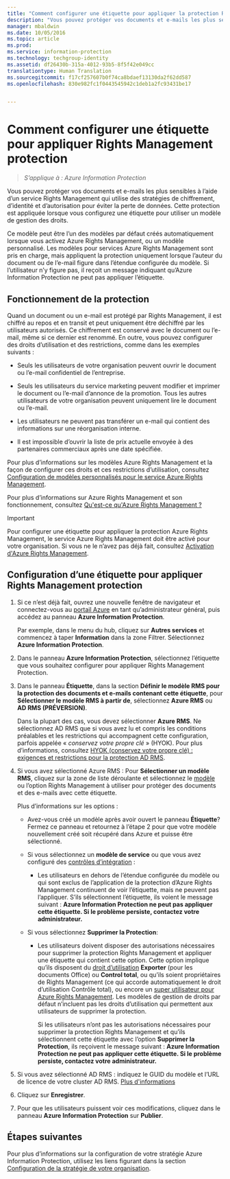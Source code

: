 ```yaml
---
title: "Comment configurer une étiquette pour appliquer la protection Rights Management | Azure Information Protection"
description: "Vous pouvez protéger vos documents et e-mails les plus sensibles à l’aide d’un service Rights Management qui utilise des stratégies de chiffrement, d’identité et d’autorisation pour éviter la perte de données. Cette protection est appliquée lorsque vous configurez une étiquette pour utiliser un modèle de gestion des droits."
manager: mbaldwin
ms.date: 10/05/2016
ms.topic: article
ms.prod: 
ms.service: information-protection
ms.technology: techgroup-identity
ms.assetid: df26430b-315a-4012-93b5-8f5f42e049cc
translationtype: Human Translation
ms.sourcegitcommit: f17cf257607b0f74ca8bdaef13130da2f62dd587
ms.openlocfilehash: 830e982fc1f0443545942c1deb1a2fc93431be17


---
```


# Comment configurer une étiquette pour appliquer Rights Management protection

>*S’applique à : Azure Information Protection*

Vous pouvez protéger vos documents et e-mails les plus sensibles à l’aide d’un service Rights Management qui utilise des stratégies de chiffrement, d’identité et d’autorisation pour éviter la perte de données. Cette protection est appliquée lorsque vous configurez une étiquette pour utiliser un modèle de gestion des droits. 

Ce modèle peut être l’un des modèles par défaut créés automatiquement lorsque vous activez Azure Rights Management, ou un modèle personnalisé. Les modèles pour services Azure Rights Management sont pris en charge, mais appliquent la protection uniquement lorsque l’auteur du document ou de l’e-mail figure dans l’étendue configurée du modèle. Si l’utilisateur n’y figure pas, il reçoit un message indiquant qu’Azure Information Protection ne peut pas appliquer l’étiquette.

## Fonctionnement de la protection

Quand un document ou un e-mail est protégé par Rights Management, il est chiffré au repos et en transit et peut uniquement être déchiffré par les utilisateurs autorisés. Ce chiffrement est conservé avec le document ou l’e-mail, même si ce dernier est renommé. En outre, vous pouvez configurer des droits d’utilisation et des restrictions, comme dans les exemples suivants :

- Seuls les utilisateurs de votre organisation peuvent ouvrir le document ou l’e-mail confidentiel de l’entreprise.

- Seuls les utilisateurs du service marketing peuvent modifier et imprimer le document ou l’e-mail d’annonce de la promotion. Tous les autres utilisateurs de votre organisation peuvent uniquement lire le document ou l’e-mail.

- Les utilisateurs ne peuvent pas transférer un e-mail qui contient des informations sur une réorganisation interne.

- Il est impossible d’ouvrir la liste de prix actuelle envoyée à des partenaires commerciaux après une date spécifiée.

Pour plus d’informations sur les modèles Azure Rights Management et la façon de configurer ces droits et ces restrictions d’utilisation, consultez [Configuration de modèles personnalisés pour le service Azure Rights Management](../deploy-use/configure-custom-templates.md).

Pour plus d’informations sur Azure Rights Management et son fonctionnement, consultez [Qu'est-ce qu'Azure Rights Management ?](../understand-explore/what-is-azure-rms.md)

> [!IMPORTANT]
> Pour configurer une étiquette pour appliquer la protection Azure Rights Management, le service Azure Rights Management doit être activé pour votre organisation. Si vous ne le n’avez pas déjà fait, consultez [Activation d'Azure Rights Management](../deploy-use/activate-service.md).


## Configuration d’une étiquette pour appliquer Rights Management protection

1. Si ce n’est déjà fait, ouvrez une nouvelle fenêtre de navigateur et connectez-vous au [portail Azure](https://portal.azure.com) en tant qu’administrateur général, puis accédez au panneau **Azure Information Protection**. 

    Par exemple, dans le menu du hub, cliquez sur **Autres services** et commencez à taper **Information** dans la zone Filtrer. Sélectionnez **Azure Information Protection**.

2. Dans le panneau **Azure Information Protection**, sélectionnez l’étiquette que vous souhaitez configurer pour appliquer Rights Management Protection.

3. Dans le panneau **Étiquette**, dans la section **Définir le modèle RMS pour la protection des documents et e-mails contenant cette étiquette**, pour **Sélectionner le modèle RMS à partir de**, sélectionnez **Azure RMS** ou **AD RMS (PRÉVERSION)**.
    
    Dans la plupart des cas, vous devez sélectionner **Azure RMS**. Ne sélectionnez AD RMS que si vous avez lu et compris les conditions préalables et les restrictions qui accompagnent cette configuration, parfois appelée « *conservez votre propre clé* » (HYOK). Pour plus d’informations, consultez [HYOK (conservez votre propre clé) : exigences et restrictions pour la protection AD RMS](configure-adrms-restrictions.md).
    
4. Si vous avez sélectionné Azure RMS : Pour **Sélectionner un modèle RMS**, cliquez sur la zone de liste déroulante et sélectionnez le [modèle](../deploy-use/configure-custom-templates.md) ou l’option Rights Management à utiliser pour protéger des documents et des e-mails avec cette étiquette.
    
    Plus d’informations sur les options :
    
    - Avez-vous créé un modèle après avoir ouvert le panneau **Étiquette**? Fermez ce panneau et retournez à l’étape 2 pour que votre modèle nouvellement créé soit récupéré dans Azure et puisse être sélectionné.
    
    - Si vous sélectionnez un **modèle de service** ou que vous avez configuré des [contrôles d’intégration](../deploy-use/activate-service.md#configuring-onboarding-controls-for-a-phased-deployment) :
    
        - Les utilisateurs en dehors de l’étendue configurée du modèle ou qui sont exclus de l’application de la protection d’Azure Rights Management continuent de voir l’étiquette, mais ne peuvent pas l’appliquer. S’ils sélectionnent l’étiquette, ils voient le message suivant : **Azure Information Protection ne peut pas appliquer cette étiquette. Si le problème persiste, contactez votre administrateur.**
        
    - Si vous sélectionnez **Supprimer la Protection**:
        
        - Les utilisateurs doivent disposer des autorisations nécessaires pour supprimer la protection Rights Management et appliquer une étiquette qui contient cette option. Cette option implique qu’ils disposent du [droit d’utilisation](../deploy-use/configure-usage-rights.md) **Exporter** (pour les documents Office) ou **Control total**, ou qu’ils soient propriétaires de Rights Management (ce qui accorde automatiquement le droit d’utilisation Contrôle total), ou encore un [super utilisateur pour Azure Rights Management](../deploy-use/configure-super-users.md). Les modèles de gestion de droits par défaut n’incluent pas les droits d’utilisation qui permettent aux utilisateurs de supprimer la protection. 

            Si les utilisateurs n’ont pas les autorisations nécessaires pour supprimer la protection Rights Management et qu’ils sélectionnent cette étiquette avec l’option **Supprimer la Protection**, ils reçoivent le message suivant : **Azure Information Protection ne peut pas appliquer cette étiquette. Si le problème persiste, contactez votre administrateur.**

5. Si vous avez sélectionné AD RMS : indiquez le GUID du modèle et l’URL de licence de votre cluster AD RMS. [Plus d'informations](configure-adrms-restrictions.md#locating-the-information-to-specify-ad-rms-protection-with-an-azure-information-protection-label)

6. Cliquez sur **Enregistrer**.

7. Pour que les utilisateurs puissent voir ces modifications, cliquez dans le panneau **Azure Information Protection** sur **Publier**.

## Étapes suivantes

Pour plus d’informations sur la configuration de votre stratégie Azure Information Protection, utilisez les liens figurant dans la section [Configuration de la stratégie de votre organisation](configure-policy.md#configuring-your-organization-s-policy).  



<!--HONumber=Oct16_HO1-->


